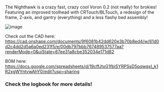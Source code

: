 The Nighthawk is a crazy fast, crazy cool Voron 0.2 (not really) for brokies! Featuring an improved toolhead with CRTouch/BLTouch, a redesign of the frame, Z-axis, and gantry (everything) and a less flashy bed assembly!

![image](https://github.com/user-attachments/assets/2e504732-2556-4bd6-baf3-e2c524680e8c)

Check out the CAD here: https://cad.onshape.com/documents/9f6081b42dd620e3b70b8ed4/w/61d0d2c4dd2d5a6a0ed231f5/e/00db797bbb767489537577aa?renderMode=0&uiState=67ee31a8cbe352034e171d82

BOM here: https://docs.google.com/spreadsheets/d/19cffJtxG1fblSYRPSsD5pqwqxI_k1R2xgWYntvwAhY0/edit?usp=sharing

### Check the logbook for more details!
